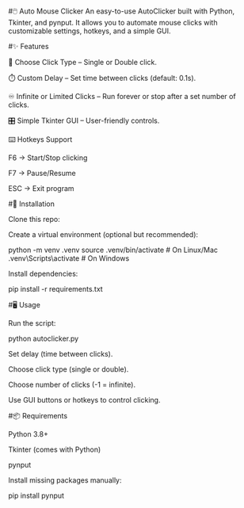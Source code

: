 #🖱️ Auto Mouse Clicker 
An easy-to-use AutoClicker built with Python, Tkinter, and pynput.
It allows you to automate mouse clicks with customizable settings, hotkeys, and a simple GUI.

#✨ Features

🔘 Choose Click Type – Single or Double click.

⏱️ Custom Delay – Set time between clicks (default: 0.1s).

♾️ Infinite or Limited Clicks – Run forever or stop after a set number of clicks.

🎛️ Simple Tkinter GUI – User-friendly controls.

⌨️ Hotkeys Support

F6 → Start/Stop clicking

F7 → Pause/Resume

ESC → Exit program

#🚀 Installation

Clone this repo:

Create a virtual environment (optional but recommended):

python -m venv .venv
source .venv/bin/activate   # On Linux/Mac
.venv\Scripts\activate      # On Windows


Install dependencies:

pip install -r requirements.txt

#🖥️ Usage

Run the script:

python autoclicker.py


Set delay (time between clicks).

Choose click type (single or double).

Choose number of clicks (-1 = infinite).

Use GUI buttons or hotkeys to control clicking.

#📦 Requirements

Python 3.8+

Tkinter (comes with Python)

pynput

Install missing packages manually:

pip install pynput
